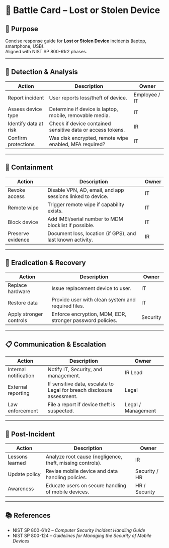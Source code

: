 # 📝 Battle Card – Lost or Stolen Device

## 🎯 Purpose
Concise response guide for **Lost or Stolen Device** incidents (laptop, smartphone, USB).  
Aligned with NIST SP 800-61r2 phases.

---

## 🚨 Detection & Analysis
| Action | Description | Owner |
|--------|-------------|-------|
| Report incident | User reports loss/theft of device. | Employee / IT |
| Assess device type | Determine if device is laptop, mobile, removable media. | IT |
| Identify data at risk | Check if device contained sensitive data or access tokens. | IR |
| Confirm protections | Was disk encrypted, remote wipe enabled, MFA required? | IT |

---

## 🛑 Containment
| Action | Description | Owner |
|--------|-------------|-------|
| Revoke access | Disable VPN, AD, email, and app sessions linked to device. | IT |
| Remote wipe | Trigger remote wipe if capability exists. | IT |
| Block device | Add IMEI/serial number to MDM blocklist if possible. | IT |
| Preserve evidence | Document loss, location (if GPS), and last known activity. | IR |

---

## 🧹 Eradication & Recovery
| Action | Description | Owner |
|--------|-------------|-------|
| Replace hardware | Issue replacement device to user. | IT |
| Restore data | Provide user with clean system and required files. | IT |
| Apply stronger controls | Enforce encryption, MDM, EDR, stronger password policies. | Security |

---

## 📋 Communication & Escalation
| Action | Description | Owner |
|--------|-------------|-------|
| Internal notification | Notify IT, Security, and management. | IR Lead |
| External reporting | If sensitive data, escalate to Legal for breach disclosure assessment. | Legal |
| Law enforcement | File a report if device theft is suspected. | Legal / Management |

---

## 🔄 Post-Incident
| Action | Description | Owner |
|--------|-------------|-------|
| Lessons learned | Analyze root cause (negligence, theft, missing controls). | IR |
| Update policy | Revise mobile device and data handling policies. | Security / HR |
| Awareness | Educate users on secure handling of mobile devices. | HR / Security |

---

## 📚 References
- NIST SP 800-61r2 – *Computer Security Incident Handling Guide*  
- NIST SP 800-124 – *Guidelines for Managing the Security of Mobile Devices*  
